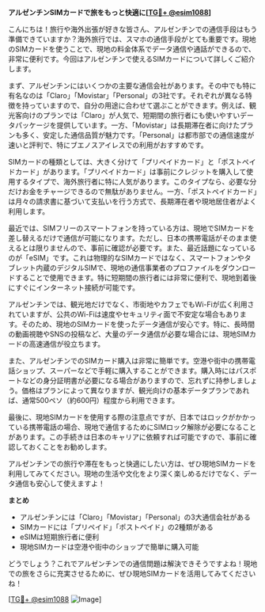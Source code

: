 **アルゼンチンSIMカードで旅をもっと快適に[[TG💪+ @esim1088](https://t.me/s/esim1088)]**

こんにちは！旅行や海外出張が好きな皆さん、アルゼンチンでの通信手段はもう準備できていますか？海外旅行では、スマホの通信手段がとても重要です。現地のSIMカードを使うことで、現地の料金体系でデータ通信や通話ができるので、非常に便利です。今回はアルゼンチンで使えるSIMカードについて詳しくご紹介します。

まず、アルゼンチンにはいくつかの主要な通信会社があります。その中でも特に有名なのは「Claro」「Movistar」「Personal」の3社です。それぞれが異なる特徴を持っていますので、自分の用途に合わせて選ぶことができます。例えば、観光客向けのプランでは「Claro」が人気で、短期間の旅行者にも使いやすいデータパッケージを提供しています。一方、「Movistar」は長期滞在者に向けたプランも多く、安定した通信品質が魅力です。「Personal」は都市部での通信速度が速いと評判で、特にブエノスアイレスでの利用がおすすめです。

SIMカードの種類としては、大きく分けて「プリペイドカード」と「ポストペイドカード」があります。「プリペイドカード」は事前にクレジットを購入して使用するタイプで、海外旅行者に特に人気があります。このタイプなら、必要な分だけお金をチャージできるので無駄がありません。一方、「ポストペイドカード」は月々の請求書に基づいて支払いを行う方式で、長期滞在者や現地居住者がよく利用します。

最近では、SIMフリーのスマートフォンを持っている方は、現地でSIMカードを差し替えるだけで通信が可能になります。ただし、日本の携帯電話がそのまま使えるとは限りませんので、事前に確認が必要です。また、最近話題になっているのが「eSIM」です。これは物理的なSIMカードではなく、スマートフォンやタブレット内蔵のデジタルSIMで、現地の通信事業者のプロファイルをダウンロードすることで使用できます。特に短期間の旅行者には非常に便利で、現地到着後にすぐにインターネット接続が可能です。

アルゼンチンでは、観光地だけでなく、市街地やカフェでもWi-Fiが広く利用されていますが、公共のWi-Fiは速度やセキュリティ面で不安定な場合もあります。そのため、現地のSIMカードを使ったデータ通信が安心です。特に、長時間の動画視聴やSNSの投稿など、大量のデータ通信が必要な場合には、現地SIMカードの高速通信が役立ちます。

また、アルゼンチンでのSIMカード購入は非常に簡単です。空港や街中の携帯電話ショップ、スーパーなどで手軽に購入することができます。購入時にはパスポートなどの身分証明書が必要になる場合がありますので、忘れずに持参しましょう。価格はプランによって異なりますが、観光向けの基本データプランであれば、通常500ペソ（約600円）程度から利用できます。

最後に、現地SIMカードを使用する際の注意点ですが、日本ではロックがかかっている携帯電話の場合、現地で通信するためにSIMロック解除が必要になることがあります。この手続きは日本のキャリアに依頼すれば可能ですので、事前に確認しておくことをお勧めします。

アルゼンチンでの旅行や滞在をもっと快適にしたい方は、ぜひ現地SIMカードを利用してみてください。現地の生活や文化をより深く楽しめるだけでなく、データ通信も安心して使えますよ！

**まとめ**
- アルゼンチンには「Claro」「Movistar」「Personal」の3大通信会社がある
- SIMカードには「プリペイド」「ポストペイド」の2種類がある
- eSIMは短期旅行者に便利
- 現地SIMカードは空港や街中のショップで簡単に購入可能

どうでしょう？これでアルゼンチンでの通信問題は解決できそうですよね！現地での旅をさらに充実させるために、ぜひ現地SIMカードを活用してみてくださいね！

[[TG💪+ @esim1088](https://t.me/s/esim1088) ![Image](https://i.postimg.cc/Y0z9fWf4/image.png)]